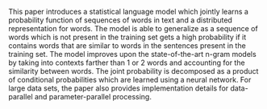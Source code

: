 This paper introduces a statistical language model which jointly learns a probability function of sequences of words in text and a distributed representation for words. The model is able to generalize as a sequence of words which is not present in the training set gets a high probability if it contains words that are similar to words in the sentences present in the training set. The model improves upon the state-of-the-art n-gram models by taking into contexts farther than 1 or 2 words and accounting for the similarity between words. The joint probability is decomposed as a product of conditional probabilities which are learned using a neural network. For large data sets, the paper also provides implementation details for data-parallel and parameter-parallel processing. 
